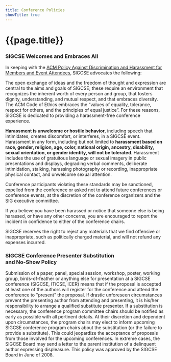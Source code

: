 ```yaml
---
title: Conference Policies
showTitle: true
---
```


<h1>{{page.title}}</h1>

<h3>SIGCSE Welcomes and Embraces All</h3>

In keeping with the [ACM Policy Against Discrimination and Harassment for Members and Event Attendees](http://www.acm.org/special-interest-groups/volunteer-resources/officers-manual/policy-against-discrimination-and-harassment), SIGCSE advocates the following:

The open exchange of ideas and the freedom of thought and expression are central to the aims and goals of SIGCSE; these require an environment that recognizes the inherent worth of every person and group, that fosters dignity, understanding, and mutual respect, and that embraces diversity. The ACM Code of Ethics embraces the “values of equality, tolerance, respect for others, and the principles of equal justice”. For these reasons, SIGCSE is dedicated to providing a harassment-free conference experience.

**Harassment is unwelcome or hostile behavior**, including speech that intimidates, creates discomfort, or interferes, in a SIGCSE event. Harassment in any form, including but not limited to **harassment based on race, gender, religion, age, color, national origin, ancestry, disability, sexual orientation, or gender identity, will not be tolerated**. Harassment includes the use of gratuitous language or sexual imagery in public presentations and displays, degrading verbal comments, deliberate intimidation, stalking, harassing photography or recording, inappropriate physical contact, and unwelcome sexual attention.

Conference participants violating these standards may be sanctioned, expelled from the conference or asked not to attend future conferences or conference events, at the discretion of the conference organizers and the SIG executive committee.

If you believe you have been harassed or notice that someone else is being harassed, or have any other concerns, you are encouraged to report the incident in confidence to either of the conference chairs.

SIGCSE reserves the right to reject any materials that we find offensive or inappropriate, such as politically charged material, and will not refund any expenses incurred.


<h3>SIGCSE Conference Presenter Substitution<br> and No-Show Policy</h3>

Submission of a paper, panel, special session, workshop, poster, working group, birds-of-feather or anything else for presentation at a SIGCSE conference (SIGCSE, ITiCSE, ICER) means that if the proposal is accepted at least one of the authors will register for the conference and attend the conference to "present" the proposal. If drastic unforeseen circumstances prevent the presenting author from attending and presenting, it is his/her responsibility to arrange a qualified substitute presenter. If a substitution is necessary, the conference program committee chairs should be notified as early as possible with all pertinent details. At their discretion and dependent upon circumstances, the program chairs may elect to inform upcoming SIGCSE conference program chairs about the substitution (or the failure to provide a substitute). This could jeopardize the acceptance of proposals from those involved for the upcoming conferences. In extreme cases, the SIGCSE Board may send a letter to the parent institution of a delinquent author expressing displeasure. This policy was approved by the SIGCSE Board in June of 2008.
